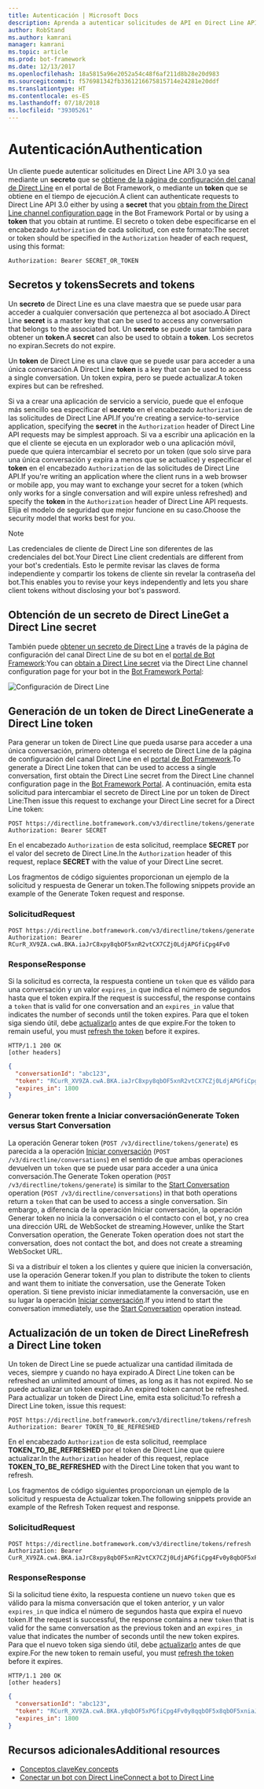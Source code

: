 ```yaml
---
title: Autenticación | Microsoft Docs
description: Aprenda a autenticar solicitudes de API en Direct Line API v3.0.
author: RobStand
ms.author: kamrani
manager: kamrani
ms.topic: article
ms.prod: bot-framework
ms.date: 12/13/2017
ms.openlocfilehash: 18a5815a96e2052a54c48f6af211d8b28e20d983
ms.sourcegitcommit: f576981342fb3361216675815714e24281e20ddf
ms.translationtype: HT
ms.contentlocale: es-ES
ms.lasthandoff: 07/18/2018
ms.locfileid: "39305261"
---
```

# <a name="authentication"></a><span data-ttu-id="414d2-103">Autenticación</span><span class="sxs-lookup"><span data-stu-id="414d2-103">Authentication</span></span>

<span data-ttu-id="414d2-104">Un cliente puede autenticar solicitudes en Direct Line API 3.0 ya sea mediante un **secreto** que se [obtiene de la página de configuración del canal de Direct Line](../bot-service-channel-connect-directline.md) en el portal de Bot Framework, o mediante un **token** que se obtiene en el tiempo de ejecución.</span><span class="sxs-lookup"><span data-stu-id="414d2-104">A client can authenticate requests to Direct Line API 3.0 either by using a **secret** that you [obtain from the Direct Line channel configuration page](../bot-service-channel-connect-directline.md) in the Bot Framework Portal or by using a **token** that you obtain at runtime.</span></span> <span data-ttu-id="414d2-105">El secreto o token debe especificarse en el encabezado `Authorization` de cada solicitud, con este formato:</span><span class="sxs-lookup"><span data-stu-id="414d2-105">The secret or token should be specified in the `Authorization` header of each request, using this format:</span></span> 

```http
Authorization: Bearer SECRET_OR_TOKEN
```

## <a name="secrets-and-tokens"></a><span data-ttu-id="414d2-106">Secretos y tokens</span><span class="sxs-lookup"><span data-stu-id="414d2-106">Secrets and tokens</span></span>

<span data-ttu-id="414d2-107">Un **secreto** de Direct Line es una clave maestra que se puede usar para acceder a cualquier conversación que pertenezca al bot asociado.</span><span class="sxs-lookup"><span data-stu-id="414d2-107">A Direct Line **secret** is a master key that can be used to access any conversation that belongs to the associated bot.</span></span> <span data-ttu-id="414d2-108">Un **secreto** se puede usar también para obtener un **token**.</span><span class="sxs-lookup"><span data-stu-id="414d2-108">A **secret** can also be used to obtain a **token**.</span></span> <span data-ttu-id="414d2-109">Los secretos no expiran.</span><span class="sxs-lookup"><span data-stu-id="414d2-109">Secrets do not expire.</span></span> 

<span data-ttu-id="414d2-110">Un **token** de Direct Line es una clave que se puede usar para acceder a una única conversación.</span><span class="sxs-lookup"><span data-stu-id="414d2-110">A Direct Line **token** is a key that can be used to access a single conversation.</span></span> <span data-ttu-id="414d2-111">Un token expira, pero se puede actualizar.</span><span class="sxs-lookup"><span data-stu-id="414d2-111">A token expires but can be refreshed.</span></span> 

<span data-ttu-id="414d2-112">Si va a crear una aplicación de servicio a servicio, puede que el enfoque más sencillo sea especificar el **secreto** en el encabezado `Authorization` de las solicitudes de Direct Line API.</span><span class="sxs-lookup"><span data-stu-id="414d2-112">If you're creating a service-to-service application, specifying the **secret** in the `Authorization` header of Direct Line API requests may be simplest approach.</span></span> <span data-ttu-id="414d2-113">Si va a escribir una aplicación en la que el cliente se ejecuta en un explorador web o una aplicación móvil, puede que quiera intercambiar el secreto por un token (que solo sirve para una única conversación y expira a menos que se actualice) y especificar el **token** en el encabezado `Authorization` de las solicitudes de Direct Line API.</span><span class="sxs-lookup"><span data-stu-id="414d2-113">If you're writing an application where the client runs in a web browser or mobile app, you may want to exchange your secret for a token (which only works for a single conversation and will expire unless refreshed) and specify the **token** in the `Authorization` header of Direct Line API requests.</span></span> <span data-ttu-id="414d2-114">Elija el modelo de seguridad que mejor funcione en su caso.</span><span class="sxs-lookup"><span data-stu-id="414d2-114">Choose the security model that works best for you.</span></span>

> [!NOTE]
> <span data-ttu-id="414d2-115">Las credenciales de cliente de Direct Line son diferentes de las credenciales del bot.</span><span class="sxs-lookup"><span data-stu-id="414d2-115">Your Direct Line client credentials are different from your bot's credentials.</span></span> <span data-ttu-id="414d2-116">Esto le permite revisar las claves de forma independiente y compartir los tokens de cliente sin revelar la contraseña del bot.</span><span class="sxs-lookup"><span data-stu-id="414d2-116">This enables you to revise your keys independently and lets you share client tokens without disclosing your bot's password.</span></span> 

## <a name="get-a-direct-line-secret"></a><span data-ttu-id="414d2-117">Obtención de un secreto de Direct Line</span><span class="sxs-lookup"><span data-stu-id="414d2-117">Get a Direct Line secret</span></span>

<span data-ttu-id="414d2-118">También puede [obtener un secreto de Direct Line](../bot-service-channel-connect-directline.md) a través de la página de configuración del canal Direct Line de su bot en el <a href="https://dev.botframework.com/" target="_blank">portal de Bot Framework</a>:</span><span class="sxs-lookup"><span data-stu-id="414d2-118">You can [obtain a Direct Line secret](../bot-service-channel-connect-directline.md) via the Direct Line channel configuration page for your bot in the <a href="https://dev.botframework.com/" target="_blank">Bot Framework Portal</a>:</span></span>

![Configuración de Direct Line](../media/direct-line-configure.png)

## <a id="generate-token"></a> <span data-ttu-id="414d2-120">Generación de un token de Direct Line</span><span class="sxs-lookup"><span data-stu-id="414d2-120">Generate a Direct Line token</span></span>

<span data-ttu-id="414d2-121">Para generar un token de Direct Line que pueda usarse para acceder a una única conversación, primero obtenga el secreto de Direct Line de la página de configuración del canal Direct Line en el <a href="https://dev.botframework.com/" target="_blank">portal de Bot Framework</a>.</span><span class="sxs-lookup"><span data-stu-id="414d2-121">To generate a Direct Line token that can be used to access a single conversation, first obtain the Direct Line secret from the Direct Line channel configuration page in the <a href="https://dev.botframework.com/" target="_blank">Bot Framework Portal</a>.</span></span> <span data-ttu-id="414d2-122">A continuación, emita esta solicitud para intercambiar el secreto de Direct Line por un token de Direct Line:</span><span class="sxs-lookup"><span data-stu-id="414d2-122">Then issue this request to exchange your Direct Line secret for a Direct Line token:</span></span>

```http
POST https://directline.botframework.com/v3/directline/tokens/generate
Authorization: Bearer SECRET
```

<span data-ttu-id="414d2-123">En el encabezado `Authorization` de esta solicitud, reemplace **SECRET** por el valor del secreto de Direct Line.</span><span class="sxs-lookup"><span data-stu-id="414d2-123">In the `Authorization` header of this request, replace **SECRET** with the value of your Direct Line secret.</span></span>

<span data-ttu-id="414d2-124">Los fragmentos de código siguientes proporcionan un ejemplo de la solicitud y respuesta de Generar un token.</span><span class="sxs-lookup"><span data-stu-id="414d2-124">The following snippets provide an example of the Generate Token request and response.</span></span>

### <a name="request"></a><span data-ttu-id="414d2-125">Solicitud</span><span class="sxs-lookup"><span data-stu-id="414d2-125">Request</span></span>

```http
POST https://directline.botframework.com/v3/directline/tokens/generate
Authorization: Bearer RCurR_XV9ZA.cwA.BKA.iaJrC8xpy8qbOF5xnR2vtCX7CZj0LdjAPGfiCpg4Fv0
```

### <a name="response"></a><span data-ttu-id="414d2-126">Response</span><span class="sxs-lookup"><span data-stu-id="414d2-126">Response</span></span>

<span data-ttu-id="414d2-127">Si la solicitud es correcta, la respuesta contiene un `token` que es válido para una conversación y un valor `expires_in` que indica el número de segundos hasta que el token expira.</span><span class="sxs-lookup"><span data-stu-id="414d2-127">If the request is successful, the response contains a `token` that is valid for one conversation and an `expires_in` value that indicates the number of seconds until the token expires.</span></span> <span data-ttu-id="414d2-128">Para que el token siga siendo útil, debe [actualizarlo](#refresh-token) antes de que expire.</span><span class="sxs-lookup"><span data-stu-id="414d2-128">For the token to remain useful, you must [refresh the token](#refresh-token) before it expires.</span></span>

```http
HTTP/1.1 200 OK
[other headers]
```

```json
{
  "conversationId": "abc123",
  "token": "RCurR_XV9ZA.cwA.BKA.iaJrC8xpy8qbOF5xnR2vtCX7CZj0LdjAPGfiCpg4Fv0y8qbOF5xPGfiCpg4Fv0y8qqbOF5x8qbOF5xn",
  "expires_in": 1800
}
```

### <a name="generate-token-versus-start-conversation"></a><span data-ttu-id="414d2-129">Generar token frente a Iniciar conversación</span><span class="sxs-lookup"><span data-stu-id="414d2-129">Generate Token versus Start Conversation</span></span>

<span data-ttu-id="414d2-130">La operación Generar token (`POST /v3/directline/tokens/generate`) es parecida a la operación [Iniciar conversación](bot-framework-rest-direct-line-3-0-start-conversation.md) (`POST /v3/directline/conversations`) en el sentido de que ambas operaciones devuelven un `token` que se puede usar para acceder a una única conversación.</span><span class="sxs-lookup"><span data-stu-id="414d2-130">The Generate Token operation (`POST /v3/directline/tokens/generate`) is similar to the [Start Conversation](bot-framework-rest-direct-line-3-0-start-conversation.md) operation (`POST /v3/directline/conversations`) in that both operations return a `token` that can be used to access a single conversation.</span></span> <span data-ttu-id="414d2-131">Sin embargo, a diferencia de la operación Iniciar conversación, la operación Generar token no inicia la conversación o el contacto con el bot, y no crea una dirección URL de WebSocket de streaming.</span><span class="sxs-lookup"><span data-stu-id="414d2-131">However, unlike the Start Conversation operation, the Generate Token operation does not start the conversation, does not contact the bot, and does not create a streaming WebSocket URL.</span></span> 

<span data-ttu-id="414d2-132">Si va a distribuir el token a los clientes y quiere que inicien la conversación, use la operación Generar token.</span><span class="sxs-lookup"><span data-stu-id="414d2-132">If you plan to distribute the token to clients and want them to initiate the conversation, use the Generate Token operation.</span></span> <span data-ttu-id="414d2-133">Si tiene previsto iniciar inmediatamente la conversación, use en su lugar la operación [Iniciar conversación](bot-framework-rest-direct-line-3-0-start-conversation.md).</span><span class="sxs-lookup"><span data-stu-id="414d2-133">If you intend to start the conversation immediately, use the [Start Conversation](bot-framework-rest-direct-line-3-0-start-conversation.md) operation instead.</span></span>

## <a id="refresh-token"></a> <span data-ttu-id="414d2-134">Actualización de un token de Direct Line</span><span class="sxs-lookup"><span data-stu-id="414d2-134">Refresh a Direct Line token</span></span>

<span data-ttu-id="414d2-135">Un token de Direct Line se puede actualizar una cantidad ilimitada de veces, siempre y cuando no haya expirado.</span><span class="sxs-lookup"><span data-stu-id="414d2-135">A Direct Line token can be refreshed an unlimited amount of times, as long as it has not expired.</span></span> <span data-ttu-id="414d2-136">No se puede actualizar un token expirado.</span><span class="sxs-lookup"><span data-stu-id="414d2-136">An expired token cannot be refreshed.</span></span> <span data-ttu-id="414d2-137">Para actualizar un token de Direct Line, emita esta solicitud:</span><span class="sxs-lookup"><span data-stu-id="414d2-137">To refresh a Direct Line token, issue this request:</span></span> 

```http
POST https://directline.botframework.com/v3/directline/tokens/refresh
Authorization: Bearer TOKEN_TO_BE_REFRESHED
```

<span data-ttu-id="414d2-138">En el encabezado `Authorization` de esta solicitud, reemplace **TOKEN_TO_BE_REFRESHED** por el token de Direct Line que quiere actualizar.</span><span class="sxs-lookup"><span data-stu-id="414d2-138">In the `Authorization` header of this request, replace **TOKEN_TO_BE_REFRESHED** with the Direct Line token that you want to refresh.</span></span>

<span data-ttu-id="414d2-139">Los fragmentos de código siguientes proporcionan un ejemplo de la solicitud y respuesta de Actualizar token.</span><span class="sxs-lookup"><span data-stu-id="414d2-139">The following snippets provide an example of the Refresh Token request and response.</span></span>

### <a name="request"></a><span data-ttu-id="414d2-140">Solicitud</span><span class="sxs-lookup"><span data-stu-id="414d2-140">Request</span></span>

```http
POST https://directline.botframework.com/v3/directline/tokens/refresh
Authorization: Bearer CurR_XV9ZA.cwA.BKA.iaJrC8xpy8qbOF5xnR2vtCX7CZj0LdjAPGfiCpg4Fv0y8qbOF5xPGfiCpg4Fv0y8qqbOF5x8qbOF5xn
```

### <a name="response"></a><span data-ttu-id="414d2-141">Response</span><span class="sxs-lookup"><span data-stu-id="414d2-141">Response</span></span>

<span data-ttu-id="414d2-142">Si la solicitud tiene éxito, la respuesta contiene un nuevo `token` que es válido para la misma conversación que el token anterior, y un valor `expires_in` que indica el número de segundos hasta que expira el nuevo token.</span><span class="sxs-lookup"><span data-stu-id="414d2-142">If the request is successful, the response contains a new `token` that is valid for the same conversation as the previous token and an `expires_in` value that indicates the number of seconds until the new token expires.</span></span> <span data-ttu-id="414d2-143">Para que el nuevo token siga siendo útil, debe [actualizarlo](#refresh-token) antes de que expire.</span><span class="sxs-lookup"><span data-stu-id="414d2-143">For the new token to remain useful, you must [refresh the token](#refresh-token) before it expires.</span></span>

```http
HTTP/1.1 200 OK
[other headers]
```

```json
{
  "conversationId": "abc123",
  "token": "RCurR_XV9ZA.cwA.BKA.y8qbOF5xPGfiCpg4Fv0y8qqbOF5x8qbOF5xniaJrC8xpy8qbOF5xnR2vtCX7CZj0LdjAPGfiCpg4Fv0",
  "expires_in": 1800
}
```

## <a name="additional-resources"></a><span data-ttu-id="414d2-144">Recursos adicionales</span><span class="sxs-lookup"><span data-stu-id="414d2-144">Additional resources</span></span>

- [<span data-ttu-id="414d2-145">Conceptos clave</span><span class="sxs-lookup"><span data-stu-id="414d2-145">Key concepts</span></span>](bot-framework-rest-direct-line-3-0-concepts.md)
- [<span data-ttu-id="414d2-146">Conectar un bot con Direct Line</span><span class="sxs-lookup"><span data-stu-id="414d2-146">Connect a bot to Direct Line</span></span>](../bot-service-channel-connect-directline.md)
